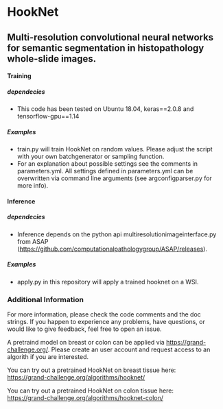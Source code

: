# HookNet
## Multi-resolution convolutional neural networks for semantic segmentation in histopathology whole-slide images.

#### Training

##### dependecies
 - This code has been tested on Ubuntu 18.04, keras==2.0.8 and tensorflow-gpu==1.14
 
##### Examples
 - train.py will train HookNet on random values. Please adjust the script with your own batchgenerator or sampling function. 
 - For an explanation about possible settings see the comments in parameters.yml. All settings defined in parameters.yml can be overwritten via command line arguments (see argconfigparser.py for more info).  
 

#### Inference

##### dependecies
 - Inference depends on the python api multiresolutionimageinterface.py from ASAP (https://github.com/computationalpathologygroup/ASAP/releases).
 
 ##### Examples
  - apply.py in this repository will apply a trained hooknet on a WSI. 
  
### Additional Information
  
For more information, please check the code comments and the doc strings. If you happen to experience any problems, have questions, or would like to give feedback, feel free to open an issue.

A pretraind model on breast or colon can be applied via https://grand-challenge.org/. Please create an user account and request access to an algorith if you are interested. 

You can try out a pretrained HookNet on breast tissue here:  
https://grand-challenge.org/algorithms/hooknet/  

You can try out a pretrained HookNet on colon tissue here:  
https://grand-challenge.org/algorithms/hooknet-colon/

